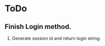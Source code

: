 ToDo
====

Finish Login method.
--------------------
1. Generate session id and return login string.